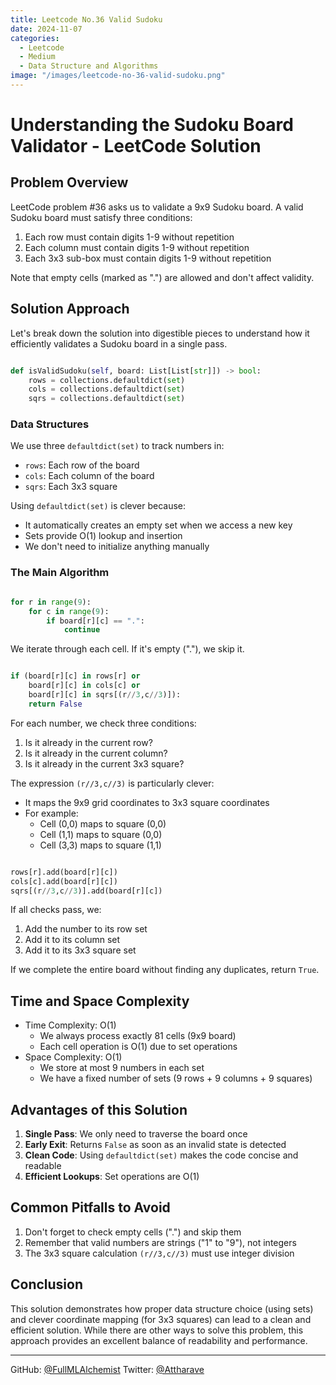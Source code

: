 ```yaml
---
title: Leetcode No.36 Valid Sudoku
date: 2024-11-07
categories:
  - Leetcode 
  - Medium
  - Data Structure and Algorithms
image: "/images/leetcode-no-36-valid-sudoku.png"
---
```


# Understanding the Sudoku Board Validator - LeetCode Solution

## Problem Overview
LeetCode problem #36 asks us to validate a 9x9 Sudoku board. A valid Sudoku board must satisfy three conditions:
1. Each row must contain digits 1-9 without repetition
2. Each column must contain digits 1-9 without repetition
3. Each 3x3 sub-box must contain digits 1-9 without repetition

Note that empty cells (marked as ".") are allowed and don't affect validity.

## Solution Approach
Let's break down the solution into digestible pieces to understand how it efficiently validates a Sudoku board in a single pass.

```python

def isValidSudoku(self, board: List[List[str]]) -> bool:
    rows = collections.defaultdict(set)
    cols = collections.defaultdict(set)
    sqrs = collections.defaultdict(set)
```

### Data Structures
We use three `defaultdict(set)` to track numbers in:
- `rows`: Each row of the board
- `cols`: Each column of the board
- `sqrs`: Each 3x3 square

Using `defaultdict(set)` is clever because:
- It automatically creates an empty set when we access a new key
- Sets provide O(1) lookup and insertion
- We don't need to initialize anything manually

### The Main Algorithm
```python

for r in range(9):
    for c in range(9):
        if board[r][c] == ".":
            continue
```
We iterate through each cell. If it's empty ("."), we skip it.

```python

if (board[r][c] in rows[r] or
    board[r][c] in cols[c] or 
    board[r][c] in sqrs[(r//3,c//3)]):
    return False
```

For each number, we check three conditions:
1. Is it already in the current row?
2. Is it already in the current column?
3. Is it already in the current 3x3 square?

The expression `(r//3,c//3)` is particularly clever:
- It maps the 9x9 grid coordinates to 3x3 square coordinates
- For example:
  - Cell (0,0) maps to square (0,0)
  - Cell (1,1) maps to square (0,0)
  - Cell (3,3) maps to square (1,1)

```python

rows[r].add(board[r][c])
cols[c].add(board[r][c])
sqrs[(r//3,c//3)].add(board[r][c])
```

If all checks pass, we:
1. Add the number to its row set
2. Add it to its column set
3. Add it to its 3x3 square set

If we complete the entire board without finding any duplicates, return `True`.

## Time and Space Complexity
- Time Complexity: O(1)
  - We always process exactly 81 cells (9x9 board)
  - Each cell operation is O(1) due to set operations
- Space Complexity: O(1)
  - We store at most 9 numbers in each set
  - We have a fixed number of sets (9 rows + 9 columns + 9 squares)

## Advantages of this Solution
1. **Single Pass**: We only need to traverse the board once
2. **Early Exit**: Returns `False` as soon as an invalid state is detected
3. **Clean Code**: Using `defaultdict(set)` makes the code concise and readable
4. **Efficient Lookups**: Set operations are O(1)

## Common Pitfalls to Avoid
1. Don't forget to check empty cells (".") and skip them
2. Remember that valid numbers are strings ("1" to "9"), not integers
3. The 3x3 square calculation `(r//3,c//3)` must use integer division

## Conclusion
This solution demonstrates how proper data structure choice (using sets) and clever coordinate mapping (for 3x3 squares) can lead to a clean and efficient solution. While there are other ways to solve this problem, this approach provides an excellent balance of readability and performance.

---
GitHub: [@FullMLAlchemist](https://github.com/Atharva2099)
Twitter: [@Attharave](https://x.com/attharave)